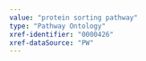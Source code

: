 ```yaml
---
value: "protein sorting pathway"
type: "Pathway Ontology"
xref-identifier: "0000426"
xref-dataSource: "PW"
---
```

